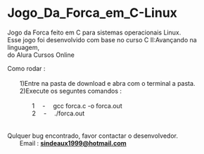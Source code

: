 # Jogo_Da_Forca_em_C-Linux
Jogo da Forca feito em C para sistemas operacionais Linux.<br>
Esse jogo foi desenvolvido com base no curso C II:Avançando na linguagem,<br>do Alura Cursos Online <br>

Como rodar :<br>
  <br>&emsp;&emsp;1)Entre na pasta de download e abra com o terminal a pasta.
  <br>&emsp;&emsp;2)Execute os seguntes comandos :<br> 
         <br> &emsp;&emsp;&emsp;&emsp;1&emsp;  -&emsp;  gcc forca.c -o forca.out
         <br> &emsp;&emsp;&emsp;&emsp;2&emsp;  -&emsp;  ./forca.out<br>
 <br><br>Qulquer bug encontrado, favor contactar o desenvolvedor.<br>
          &emsp;&emsp;Email : <b>sindeaux1999@hotmail.com</b>
          
